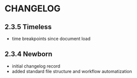 # CHANGELOG

## 2.3.5 Timeless

- time breakpoints since document load

## 2.3.4 Newborn

- initial changelog record
- added standard file structure and workflow automatization
